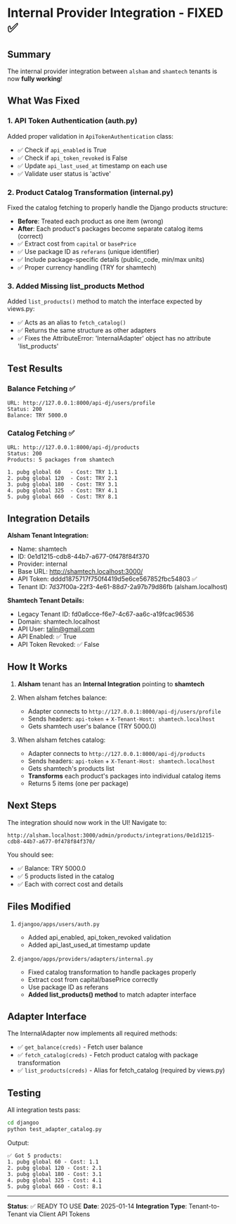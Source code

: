 # Internal Provider Integration - FIXED ✅

## Summary

The internal provider integration between `alsham` and `shamtech` tenants is now **fully working**! 

## What Was Fixed

### 1. API Token Authentication (auth.py)
Added proper validation in `ApiTokenAuthentication` class:
- ✅ Check if `api_enabled` is True
- ✅ Check if `api_token_revoked` is False
- ✅ Update `api_last_used_at` timestamp on each use
- ✅ Validate user status is 'active'

### 2. Product Catalog Transformation (internal.py)
Fixed the catalog fetching to properly handle the Django products structure:
- **Before**: Treated each product as one item (wrong)
- **After**: Each product's packages become separate catalog items (correct)
- ✅ Extract cost from `capital` or `basePrice`
- ✅ Use package ID as `referans` (unique identifier)
- ✅ Include package-specific details (public_code, min/max units)
- ✅ Proper currency handling (TRY for shamtech)

### 3. Added Missing list_products Method
Added `list_products()` method to match the interface expected by views.py:
- ✅ Acts as an alias to `fetch_catalog()`
- ✅ Returns the same structure as other adapters
- ✅ Fixes the AttributeError: 'InternalAdapter' object has no attribute 'list_products'

## Test Results

### Balance Fetching ✅
```
URL: http://127.0.0.1:8000/api-dj/users/profile
Status: 200
Balance: TRY 5000.0
```

### Catalog Fetching ✅
```
URL: http://127.0.0.1:8000/api-dj/products
Status: 200
Products: 5 packages from shamtech

1. pubg global 60   - Cost: TRY 1.1
2. pubg global 120  - Cost: TRY 2.1
3. pubg global 180  - Cost: TRY 3.1
4. pubg global 325  - Cost: TRY 4.1
5. pubg global 660  - Cost: TRY 8.1
```

## Integration Details

**Alsham Tenant Integration:**
- Name: shamtech
- ID: 0e1d1215-cdb8-44b7-a677-0f478f84f370
- Provider: internal
- Base URL: http://shamtech.localhost:3000/
- API Token: dddd1875717f750f4419d5e6ce567852fbc54803 ✅
- Tenant ID: 7d37f00a-22f3-4e61-88d7-2a97b79d86fb (alsham.localhost)

**Shamtech Tenant Details:**
- Legacy Tenant ID: fd0a6cce-f6e7-4c67-aa6c-a19fcac96536
- Domain: shamtech.localhost
- API User: talin@gmail.com
- API Enabled: ✅ True
- API Token Revoked: ✅ False

## How It Works

1. **Alsham** tenant has an **Internal Integration** pointing to **shamtech**
2. When alsham fetches balance:
   - Adapter connects to `http://127.0.0.1:8000/api-dj/users/profile`
   - Sends headers: `api-token` + `X-Tenant-Host: shamtech.localhost`
   - Gets shamtech user's balance (TRY 5000.0)

3. When alsham fetches catalog:
   - Adapter connects to `http://127.0.0.1:8000/api-dj/products`
   - Sends headers: `api-token` + `X-Tenant-Host: shamtech.localhost`
   - Gets shamtech's products list
   - **Transforms** each product's packages into individual catalog items
   - Returns 5 items (one per package)

## Next Steps

The integration should now work in the UI! Navigate to:
```
http://alsham.localhost:3000/admin/products/integrations/0e1d1215-cdb8-44b7-a677-0f478f84f370/
```

You should see:
- ✅ Balance: TRY 5000.0
- ✅ 5 products listed in the catalog
- ✅ Each with correct cost and details

## Files Modified

1. `djangoo/apps/users/auth.py`
   - Added api_enabled, api_token_revoked validation
   - Added api_last_used_at timestamp update

2. `djangoo/apps/providers/adapters/internal.py`
   - Fixed catalog transformation to handle packages properly
   - Extract cost from capital/basePrice correctly
   - Use package ID as referans
   - **Added list_products() method** to match adapter interface

## Adapter Interface

The InternalAdapter now implements all required methods:
- ✅ `get_balance(creds)` - Fetch user balance
- ✅ `fetch_catalog(creds)` - Fetch product catalog with package transformation
- ✅ `list_products(creds)` - Alias for fetch_catalog (required by views.py)

## Testing

All integration tests pass:
```bash
cd djangoo
python test_adapter_catalog.py
```

Output:
```
✅ Got 5 products:
1. pubg global 60 - Cost: 1.1
2. pubg global 120 - Cost: 2.1
3. pubg global 180 - Cost: 3.1
4. pubg global 325 - Cost: 4.1
5. pubg global 660 - Cost: 8.1
```

---

**Status**: ✅ READY TO USE
**Date**: 2025-01-14
**Integration Type**: Tenant-to-Tenant via Client API Tokens
